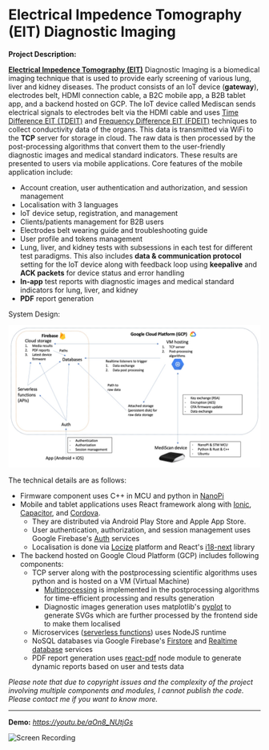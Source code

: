 # Electrical Impedence Tomography (EIT) Diagnostic Imaging

**Project Description:** 

**[Electrical Impedence Tomography (EIT)](https://en.wikipedia.org/wiki/Electrical_impedance_tomography#)** Diagnostic Imaging is a biomedical imaging technique that is used to provide early screening of various lung, liver and kidney diseases. The product consists of an IoT device (**gateway**), electrodes belt, HDMI connection cable, a B2C mobile app, a B2B tablet app, and a backend hosted on GCP. The IoT device called Mediscan sends electrical signals to electrodes belt via the HDMI cable and uses [Time Difference EIT (TDEIT)](https://en.wikipedia.org/wiki/Electrical_impedance_tomography#:~:text=EIT%20measurements%20between%20two%20or,EIT%20(td%2DEIT).) and [Frequency Difference EIT (FDEIT)](https://pubmed.ncbi.nlm.nih.gov/18603667/) techniques to collect conductivity data of the organs. This data is transmitted via WiFi to the **TCP** server for storage in cloud. The raw data is then processed by the post-processing algorithms that convert them to the user-friendly diagnostic images and medical standard indicators. These results are presented to users via mobile applications. Core features of the mobile application include:
* Account creation, user authentication and authorization, and session management
* Localisation with 3 languages
* IoT device setup, registration, and management
* Clients/patients management for B2B users
* Electrodes belt wearing guide and troubleshooting guide
* User profile and tokens management
* Lung, liver, and kidney tests with subsessions in each test for different test paradigms. This also includes **data & communication protocol** setting for the IoT device along with feedback loop using **keepalive** and **ACK packets** for device status and error handling
* **In-app** test reports with diagnostic images and medical standard indicators for lung, liver, and kidney
* **PDF** report generation

System Design:

![System Design](https://github.com/Ebbi53/past_projects_demos/blob/master/%201.%20Electrical%20Impedence%20Tomography%20(EIT)%20Diagnostic%20Imaging/system_design.jpg)

The technical details are as follows:
* Firmware component uses C++ in MCU and python in [NanoPi](https://www.friendlyelec.com/index.php?route=product/product&product_id=304)
* Mobile and tablet applications uses React framework along with [Ionic](https://ionicframework.com/react), [Capacitor](https://capacitorjs.com/), and [Cordova](https://github.com/danielsogl/awesome-cordova-plugins).
    * They are distributed via Android Play Store and Apple App Store.
    * User authentication, authorization, and session management uses Google Firebase's [Auth](https://firebase.google.com/docs/auth) services
    * Localisation is done via [Locize](https://www.locize.com/) platform and React's [i18-next](https://www.i18next.com/) library
* The backend hosted on Google Cloud Platform (GCP) includes following components:
    * TCP server along with the postprocessing scientific algorithms uses python and is hosted on a VM (Virtual Machine)
        * [Multiprocessing](https://docs.python.org/3/library/multiprocessing.html) is implemented in the postprocessing algorithms for time-efficient processing and results generation
        * Diagnostic images generation uses matplotlib's [pyplot](https://matplotlib.org/3.5.3/api/_as_gen/matplotlib.pyplot.html) to generate SVGs which are further processed by the frontend side to make them localised
    * Microservices ([serverless functions](https://firebase.google.com/docs/functions)) uses NodeJS runtime
    * NoSQL databases via Google Firebase's [Firstore](https://firebase.google.com/docs/firestore) and [Realtime database](http://firebase.google.com/docs/database) services
    * PDF report generation uses [react-pdf](https://react-pdf.org/) node module to generate dynamic reports based on user and tests data

_Please note that due to copyright issues and the complexity of the project involving multiple components and modules, I cannot publish the code. Please contact me if you want to know more._

---

**Demo:** *https://youtu.be/aOn8_NUtjGs*

![Screen Recording](https://github.com/Ebbi53/past_projects_demos/blob/master/%201.%20Electrical%20Impedence%20Tomography%20(EIT)%20Diagnostic%20Imaging/demo.gif)